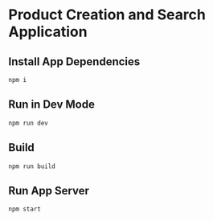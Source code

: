 # Product Creation and Search Application

## Install App Dependencies

    npm i

## Run in Dev Mode

    npm run dev

## Build

    npm run build

## Run App Server

    npm start

